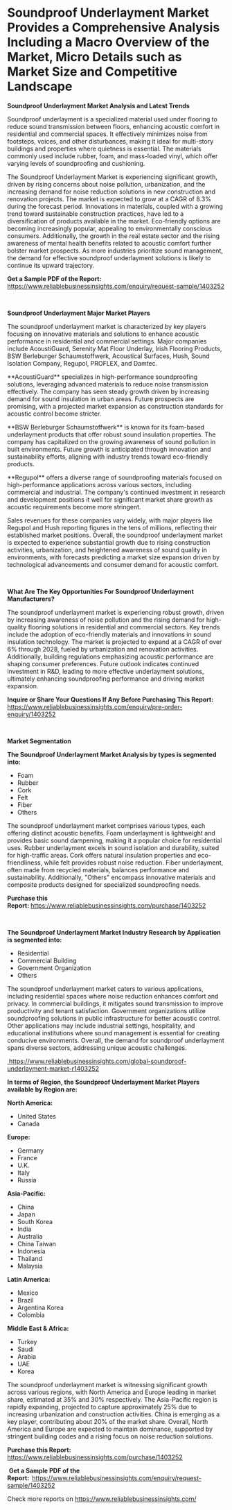 <p><h1>Soundproof Underlayment Market Provides a Comprehensive Analysis Including a Macro Overview of the Market, Micro Details such as Market Size and Competitive Landscape</h1></p><p><strong>Soundproof Underlayment Market Analysis and Latest Trends</strong></p>
<p><p>Soundproof underlayment is a specialized material used under flooring to reduce sound transmission between floors, enhancing acoustic comfort in residential and commercial spaces. It effectively minimizes noise from footsteps, voices, and other disturbances, making it ideal for multi-story buildings and properties where quietness is essential. The materials commonly used include rubber, foam, and mass-loaded vinyl, which offer varying levels of soundproofing and cushioning.</p><p>The Soundproof Underlayment Market is experiencing significant growth, driven by rising concerns about noise pollution, urbanization, and the increasing demand for noise reduction solutions in new construction and renovation projects. The market is expected to grow at a CAGR of 8.3% during the forecast period. Innovations in materials, coupled with a growing trend toward sustainable construction practices, have led to a diversification of products available in the market. Eco-friendly options are becoming increasingly popular, appealing to environmentally conscious consumers. Additionally, the growth in the real estate sector and the rising awareness of mental health benefits related to acoustic comfort further bolster market prospects. As more industries prioritize sound management, the demand for effective soundproof underlayment solutions is likely to continue its upward trajectory.</p></p>
<p><strong>Get a Sample PDF of the Report:&nbsp;</strong> <a href="https://www.reliablebusinessinsights.com/enquiry/request-sample/1403252?utm_campaign=75&utm_medium=2&utm_source=Github&utm_content=ia&utm_term=12012025&utm_id=soundproof-underlayment">https://www.reliablebusinessinsights.com/enquiry/request-sample/1403252</a></p>
<p>&nbsp;</p>
<p><strong>Soundproof Underlayment Major Market Players</strong></p>
<p><p>The soundproof underlayment market is characterized by key players focusing on innovative materials and solutions to enhance acoustic performance in residential and commercial settings. Major companies include AcoustiGuard, Serenity Mat Floor Underlay, Irish Flooring Products, BSW Berleburger Schaumstoffwerk, Acoustical Surfaces, Hush, Sound Isolation Company, Regupol, PROFLEX, and Damtec.</p><p>**AcoustiGuard** specializes in high-performance soundproofing solutions, leveraging advanced materials to reduce noise transmission effectively. The company has seen steady growth driven by increasing demand for sound insulation in urban areas. Future prospects are promising, with a projected market expansion as construction standards for acoustic control become stricter.</p><p>**BSW Berleburger Schaumstoffwerk** is known for its foam-based underlayment products that offer robust sound insulation properties. The company has capitalized on the growing awareness of sound pollution in built environments. Future growth is anticipated through innovation and sustainability efforts, aligning with industry trends toward eco-friendly products.</p><p>**Regupol** offers a diverse range of soundproofing materials focused on high-performance applications across various sectors, including commercial and industrial. The company's continued investment in research and development positions it well for significant market share growth as acoustic requirements become more stringent.</p><p>Sales revenues for these companies vary widely, with major players like Regupol and Hush reporting figures in the tens of millions, reflecting their established market positions. Overall, the soundproof underlayment market is expected to experience substantial growth due to rising construction activities, urbanization, and heightened awareness of sound quality in environments, with forecasts predicting a market size expansion driven by technological advancements and consumer demand for acoustic comfort.</p></p>
<p>&nbsp;</p>
<p><strong>What Are The Key Opportunities For Soundproof Underlayment Manufacturers?</strong></p>
<p><p>The soundproof underlayment market is experiencing robust growth, driven by increasing awareness of noise pollution and the rising demand for high-quality flooring solutions in residential and commercial sectors. Key trends include the adoption of eco-friendly materials and innovations in sound insulation technology. The market is projected to expand at a CAGR of over 6% through 2028, fueled by urbanization and renovation activities. Additionally, building regulations emphasizing acoustic performance are shaping consumer preferences. Future outlook indicates continued investment in R&D, leading to more effective underlayment solutions, ultimately enhancing soundproofing performance and driving market expansion.</p></p>
<p><strong>Inquire or Share Your Questions If Any Before Purchasing This Report:</strong> <a href="https://www.reliablebusinessinsights.com/enquiry/pre-order-enquiry/1403252?utm_campaign=75&utm_medium=2&utm_source=Github&utm_content=ia&utm_term=12012025&utm_id=soundproof-underlayment">https://www.reliablebusinessinsights.com/enquiry/pre-order-enquiry/1403252</a></p>
<p>&nbsp;</p>
<p><strong>Market Segmentation</strong></p>
<p><strong>The Soundproof Underlayment Market Analysis by types is segmented into:</strong></p>
<p><ul><li>Foam</li><li>Rubber</li><li>Cork</li><li>Felt</li><li>Fiber</li><li>Others</li></ul></p>
<p><p>The soundproof underlayment market comprises various types, each offering distinct acoustic benefits. Foam underlayment is lightweight and provides basic sound dampening, making it a popular choice for residential uses. Rubber underlayment excels in sound isolation and durability, suited for high-traffic areas. Cork offers natural insulation properties and eco-friendliness, while felt provides robust noise reduction. Fiber underlayment, often made from recycled materials, balances performance and sustainability. Additionally, "Others" encompass innovative materials and composite products designed for specialized soundproofing needs.</p></p>
<p><strong>Purchase this Report:&nbsp;</strong><a href="https://www.reliablebusinessinsights.com/purchase/1403252?utm_campaign=75&utm_medium=2&utm_source=Github&utm_content=ia&utm_term=12012025&utm_id=soundproof-underlayment">https://www.reliablebusinessinsights.com/purchase/1403252</a></p>
<p>&nbsp;</p>
<p><strong>The Soundproof Underlayment Market Industry Research by Application is segmented into:</strong></p>
<p><ul><li>Residential</li><li>Commercial Building</li><li>Government Organization</li><li>Others</li></ul></p>
<p><p>The soundproof underlayment market caters to various applications, including residential spaces where noise reduction enhances comfort and privacy. In commercial buildings, it mitigates sound transmission to improve productivity and tenant satisfaction. Government organizations utilize soundproofing solutions in public infrastructure for better acoustic control. Other applications may include industrial settings, hospitality, and educational institutions where sound management is essential for creating conducive environments. Overall, the demand for soundproof underlayment spans diverse sectors, addressing unique acoustic challenges.</p></p>
<p><a href="https://www.reliablebusinessinsights.com/global-soundproof-underlayment-market-r1403252?utm_campaign=75&utm_medium=2&utm_source=Github&utm_content=ia&utm_term=12012025&utm_id=soundproof-underlayment">&nbsp;https://www.reliablebusinessinsights.com/global-soundproof-underlayment-market-r1403252</a></p>
<p><strong>In terms of Region, the Soundproof Underlayment Market Players available by Region are:</strong></p>
<p>
    <p> <strong> North America: </strong>
        <ul>
            <li>United States</li>
            <li>Canada</li>
        </ul>
        </p> 
    <p> <strong> Europe: </strong>
        <ul>
            <li>Germany</li>
            <li>France</li>
            <li>U.K.</li>
            <li>Italy</li>
            <li>Russia</li>
        </ul>
        </p> 
    <p> <strong> Asia-Pacific: </strong>
        <ul>
            <li>China</li>
            <li>Japan</li>
            <li>South Korea</li>
            <li>India</li>
            <li>Australia</li>
            <li>China Taiwan</li>
            <li>Indonesia</li>
            <li>Thailand</li>
            <li>Malaysia</li>
        </ul>
        </p> 
    <p> <strong> Latin America: </strong>
        <ul>
            <li>Mexico</li>
            <li>Brazil</li>
            <li>Argentina Korea</li>
            <li>Colombia</li>
        </ul>
        </p> 
    <p> <strong> Middle East & Africa: </strong>
        <ul>
            <li>Turkey</li>
            <li>Saudi</li>
            <li>Arabia</li>
            <li>UAE</li>
            <li>Korea</li>
        </ul>
    </p>
    </p>
<p><p>The soundproof underlayment market is witnessing significant growth across various regions, with North America and Europe leading in market share, estimated at 35% and 30% respectively. The Asia-Pacific region is rapidly expanding, projected to capture approximately 25% due to increasing urbanization and construction activities. China is emerging as a key player, contributing about 20% of the market share. Overall, North America and Europe are expected to maintain dominance, supported by stringent building codes and a rising focus on noise reduction solutions.</p></p>
<p><strong>Purchase this Report: </strong><a href="https://www.reliablebusinessinsights.com/purchase/1403252?utm_campaign=75&utm_medium=2&utm_source=Github&utm_content=ia&utm_term=12012025&utm_id=soundproof-underlayment">https://www.reliablebusinessinsights.com/purchase/1403252</a></p>
<p>&nbsp;<strong>Get a Sample PDF of the Report:&nbsp;&nbsp;</strong><a href="https://www.reliablebusinessinsights.com/enquiry/request-sample/1403252?utm_campaign=75&utm_medium=2&utm_source=Github&utm_content=ia&utm_term=12012025&utm_id=soundproof-underlayment">https://www.reliablebusinessinsights.com/enquiry/request-sample/1403252</a></p>
<p><strong></strong></p>
<p>Check more reports on <a href="https://www.reliablebusinessinsights.com/?utm_campaign=75&utm_medium=2&utm_source=Github&utm_content=ia&utm_term=12012025&utm_id=soundproof-underlayment">https://www.reliablebusinessinsights.com/</a></p>